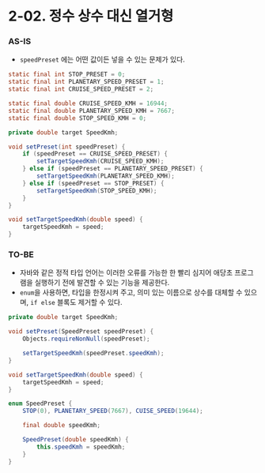 # 2-02. 정수 상수 대신 열거형

### AS-IS

- `speedPreset` 에는 어떤 값이든 넣을 수 있는 문제가 있다.

```java
static final int STOP_PRESET = 0;
static final int PLANETARY_SPEED_PRESET = 1;
static final int CRUISE_SPEED_PRESET = 2;

static final double CRUISE_SPEED_KMH = 16944;
static final double PLANETARY_SPEED_KMH = 7667;
static final double STOP_SPEED_KMH = 0;

private double target SpeedKmh;

void setPreset(int speedPreset) {
    if (speedPreset == CRUISE_SPEED_PRESET) {
        setTargetSpeedKmh(CRUISE_SPEED_KMH);
    } else if (speedPreset == PLANETARY_SPEED_PRESET) {
        setTargetSpeedKmh(PLANETARY_SPEED_KMH);
    } else if (speedPreset == STOP_PRESET) {
        setTargetSpeedKmh(STOP_SPEED_KMH);
    }
}

void setTargetSpeedKmh(double speed) {
    targetSpeedKmh = speed;
}
```

### TO-BE

- 자바와 같은 정적 타입 언어는 이러한 오류를 가능한 한 빨리 심지어 애당초 프로그램을 실행하기 전에 발견할 수 있는 기능을 제공한다.
- `enum`을 사용하면, 타입을 한정시켜 주고, 의미 있는 이름으로 상수를 대체할 수 있으며, `if else` 블록도 제거할 수 있다.

```java
private double target SpeedKmh;

void setPreset(SpeedPreset speedPreset) {
    Objects.requireNonNull(speedPreset);

    setTargetSpeedKmh(speedPreset.speedKmh);
}

void setTargetSpeedKmh(double speed) {
    targetSpeedKmh = speed;
}

enum SpeedPreset {
    STOP(0), PLANETARY_SPEED(7667), CUISE_SPEED(19644);

    final double speedKmh;

    SpeedPreset(double speedKmh) {
        this.speedKmh = speedKmh;
    }
}
```
